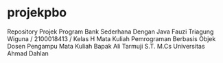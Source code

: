 # projekpbo
Repository Projek Program Bank Sederhana Dengan Java 
Fauzi Triagung Wiguna / 2100018413 / Kelas H
Mata Kuliah Pemrograman Berbasis Objek 
Dosen Pengampu Mata Kuliah Bapak Ali Tarmuji S.T. M.Cs
Universitas Ahmad Dahlan 

